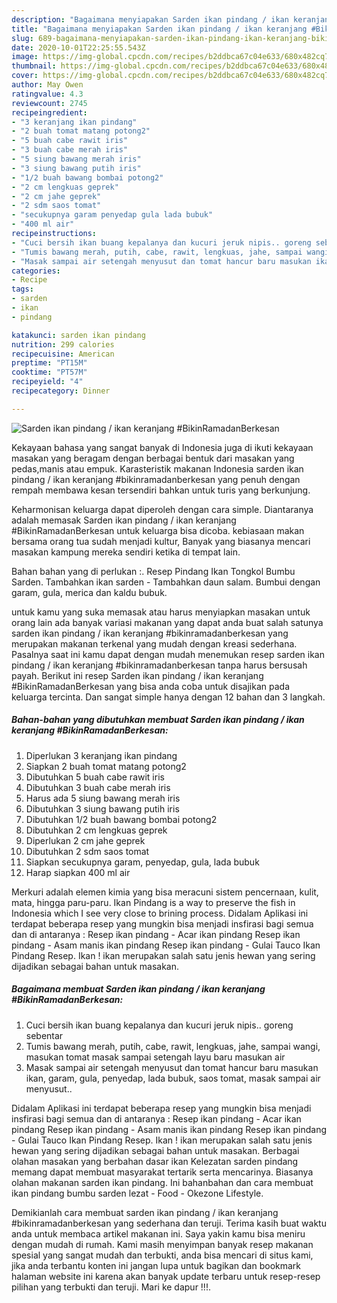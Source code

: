 ```yaml
---
description: "Bagaimana menyiapakan Sarden ikan pindang / ikan keranjang #BikinRamadanBerkesan Luar biasa"
title: "Bagaimana menyiapakan Sarden ikan pindang / ikan keranjang #BikinRamadanBerkesan Luar biasa"
slug: 689-bagaimana-menyiapakan-sarden-ikan-pindang-ikan-keranjang-bikinramadanberkesan-luar-biasa
date: 2020-10-01T22:25:55.543Z
image: https://img-global.cpcdn.com/recipes/b2ddbca67c04e633/680x482cq70/sarden-ikan-pindang-ikan-keranjang-bikinramadanberkesan-foto-resep-utama.jpg
thumbnail: https://img-global.cpcdn.com/recipes/b2ddbca67c04e633/680x482cq70/sarden-ikan-pindang-ikan-keranjang-bikinramadanberkesan-foto-resep-utama.jpg
cover: https://img-global.cpcdn.com/recipes/b2ddbca67c04e633/680x482cq70/sarden-ikan-pindang-ikan-keranjang-bikinramadanberkesan-foto-resep-utama.jpg
author: May Owen
ratingvalue: 4.3
reviewcount: 2745
recipeingredient:
- "3 keranjang ikan pindang"
- "2 buah tomat matang potong2"
- "5 buah cabe rawit iris"
- "3 buah cabe merah iris"
- "5 siung bawang merah iris"
- "3 siung bawang putih iris"
- "1/2 buah bawang bombai potong2"
- "2 cm lengkuas geprek"
- "2 cm jahe geprek"
- "2 sdm saos tomat"
- "secukupnya garam penyedap gula lada bubuk"
- "400 ml air"
recipeinstructions:
- "Cuci bersih ikan buang kepalanya dan kucuri jeruk nipis.. goreng sebentar"
- "Tumis bawang merah, putih, cabe, rawit, lengkuas, jahe, sampai wangi, masukan tomat masak sampai setengah layu baru masukan air"
- "Masak sampai air setengah menyusut dan tomat hancur baru masukan ikan, garam, gula, penyedap, lada bubuk, saos tomat, masak sampai air menyusut.."
categories:
- Recipe
tags:
- sarden
- ikan
- pindang

katakunci: sarden ikan pindang 
nutrition: 299 calories
recipecuisine: American
preptime: "PT15M"
cooktime: "PT57M"
recipeyield: "4"
recipecategory: Dinner

---
```



![Sarden ikan pindang / ikan keranjang #BikinRamadanBerkesan](https://img-global.cpcdn.com/recipes/b2ddbca67c04e633/680x482cq70/sarden-ikan-pindang-ikan-keranjang-bikinramadanberkesan-foto-resep-utama.jpg)

Kekayaan bahasa yang sangat banyak di Indonesia juga di ikuti kekayaan masakan yang beragam dengan berbagai bentuk dari masakan yang pedas,manis atau empuk. Karasteristik makanan Indonesia sarden ikan pindang / ikan keranjang #bikinramadanberkesan yang penuh dengan rempah membawa kesan tersendiri bahkan untuk turis yang berkunjung.


Keharmonisan keluarga dapat diperoleh dengan cara simple. Diantaranya adalah memasak Sarden ikan pindang / ikan keranjang #BikinRamadanBerkesan untuk keluarga bisa dicoba. kebiasaan makan bersama orang tua sudah menjadi kultur, Banyak yang biasanya mencari masakan kampung mereka sendiri ketika di tempat lain.

Bahan bahan yang di perlukan :. Resep Pindang Ikan Tongkol Bumbu Sarden. Tambahkan ikan sarden - Tambahkan daun salam. Bumbui dengan garam, gula, merica dan kaldu bubuk.

untuk kamu yang suka memasak atau harus menyiapkan masakan untuk orang lain ada banyak variasi makanan yang dapat anda buat salah satunya sarden ikan pindang / ikan keranjang #bikinramadanberkesan yang merupakan makanan terkenal yang mudah dengan kreasi sederhana. Pasalnya saat ini kamu dapat dengan mudah menemukan resep sarden ikan pindang / ikan keranjang #bikinramadanberkesan tanpa harus bersusah payah.
Berikut ini resep Sarden ikan pindang / ikan keranjang #BikinRamadanBerkesan yang bisa anda coba untuk disajikan pada keluarga tercinta. Dan sangat simple hanya dengan 12 bahan dan 3 langkah.


<!--inarticleads1-->

##### Bahan-bahan yang dibutuhkan membuat Sarden ikan pindang / ikan keranjang #BikinRamadanBerkesan:

1. Diperlukan 3 keranjang ikan pindang
1. Siapkan 2 buah tomat matang potong2
1. Dibutuhkan 5 buah cabe rawit iris
1. Dibutuhkan 3 buah cabe merah iris
1. Harus ada 5 siung bawang merah iris
1. Dibutuhkan 3 siung bawang putih iris
1. Dibutuhkan 1/2 buah bawang bombai potong2
1. Dibutuhkan 2 cm lengkuas geprek
1. Diperlukan 2 cm jahe geprek
1. Dibutuhkan 2 sdm saos tomat
1. Siapkan secukupnya garam, penyedap, gula, lada bubuk
1. Harap siapkan 400 ml air


Merkuri adalah elemen kimia yang bisa meracuni sistem pencernaan, kulit, mata, hingga paru-paru. Ikan Pindang is a way to preserve the fish in Indonesia which I see very close to brining process. Didalam Aplikasi ini terdapat beberapa resep yang mungkin bisa menjadi insfirasi bagi semua dan di antaranya : Resep ikan pindang - Acar ikan pindang Resep ikan pindang - Asam manis ikan pindang Resep ikan pindang - Gulai Tauco Ikan Pindang Resep. Ikan ! ikan merupakan salah satu jenis hewan yang sering dijadikan sebagai bahan untuk masakan. 

<!--inarticleads2-->

##### Bagaimana membuat  Sarden ikan pindang / ikan keranjang #BikinRamadanBerkesan:

1. Cuci bersih ikan buang kepalanya dan kucuri jeruk nipis.. goreng sebentar
1. Tumis bawang merah, putih, cabe, rawit, lengkuas, jahe, sampai wangi, masukan tomat masak sampai setengah layu baru masukan air
1. Masak sampai air setengah menyusut dan tomat hancur baru masukan ikan, garam, gula, penyedap, lada bubuk, saos tomat, masak sampai air menyusut..


Didalam Aplikasi ini terdapat beberapa resep yang mungkin bisa menjadi insfirasi bagi semua dan di antaranya : Resep ikan pindang - Acar ikan pindang Resep ikan pindang - Asam manis ikan pindang Resep ikan pindang - Gulai Tauco Ikan Pindang Resep. Ikan ! ikan merupakan salah satu jenis hewan yang sering dijadikan sebagai bahan untuk masakan. Berbagai olahan masakan yang berbahan dasar ikan Kelezatan sarden pindang memang dapat membuat masyarakat tertarik serta mencarinya. Biasanya olahan makanan sarden ikan pindang. Ini bahanbahan dan cara membuat ikan pindang bumbu sarden lezat - Food - Okezone Lifestyle. 

Demikianlah cara membuat sarden ikan pindang / ikan keranjang #bikinramadanberkesan yang sederhana dan teruji. Terima kasih buat waktu anda untuk membaca artikel makanan ini. Saya yakin kamu bisa meniru dengan mudah di rumah. Kami masih menyimpan banyak resep makanan spesial yang sangat mudah dan terbukti, anda bisa mencari di situs kami, jika anda terbantu konten ini jangan lupa untuk bagikan dan bookmark halaman website ini karena akan banyak update terbaru untuk resep-resep pilihan yang terbukti dan teruji. Mari ke dapur !!!. 
